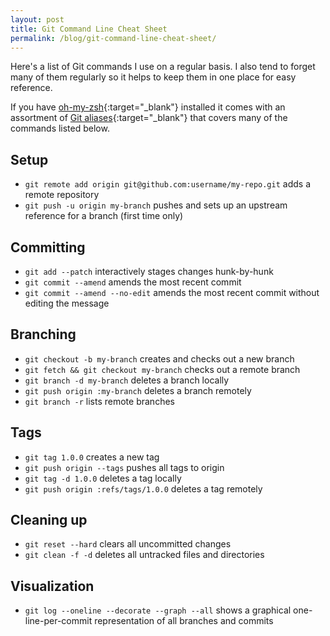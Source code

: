 ```yaml
---
layout: post
title: Git Command Line Cheat Sheet
permalink: /blog/git-command-line-cheat-sheet/
---
```


Here's a list of Git commands I use on a regular basis. I also tend to forget
many of them regularly so it helps to keep them in one place for easy reference.

If you have [oh-my-zsh](https://github.com/robbyrussell/oh-my-zsh){:target="_blank"}
installed it comes with an assortment of
[Git aliases](https://github.com/robbyrussell/oh-my-zsh/blob/456341fd69c3e514e401f1c3c1726b77d733c86b/plugins/git/git.plugin.zsh#L41){:target="_blank"} that covers many of the commands listed below.

## Setup

- `git remote add origin git@github.com:username/my-repo.git` adds a remote repository
- `git push -u origin my-branch` pushes and sets up an upstream reference for a branch (first time only)

## Committing

- `git add --patch` interactively stages changes hunk-by-hunk
- `git commit --amend` amends the most recent commit
- `git commit --amend --no-edit` amends the most recent commit without editing the message

## Branching

- `git checkout -b my-branch` creates and checks out a new branch
- `git fetch && git checkout my-branch` checks out a remote branch
- `git branch -d my-branch` deletes a branch locally
- `git push origin :my-branch` deletes a branch remotely
- `git branch -r` lists remote branches

## Tags

- `git tag 1.0.0` creates a new tag
- `git push origin --tags` pushes all tags to origin
- `git tag -d 1.0.0` deletes a tag locally
- `git push origin :refs/tags/1.0.0` deletes a tag remotely

## Cleaning up

- `git reset --hard` clears all uncommitted changes
- `git clean -f -d` deletes all untracked files and directories

## Visualization

- `git log --oneline --decorate --graph --all` shows a graphical one-line-per-commit representation of all branches and commits
